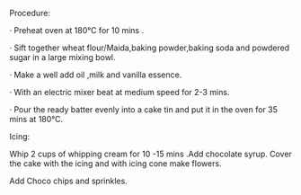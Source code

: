 Procedure:

·  Preheat oven at 180°C for 10 mins .

·  Sift together wheat flour/Maida,baking powder,baking soda and powdered sugar in a large mixing bowl.

·  Make a well add oil ,milk and vanilla essence.

·  With an electric mixer beat at medium speed for  2-3 mins.

·  Pour the ready batter  evenly into a cake tin and put it in the oven for 35 mins at 180°C.

Icing:

Whip 2 cups of whipping cream for 10 -15 mins .Add chocolate syrup. Cover the cake with the icing and with icing cone make flowers.

Add Choco chips and sprinkles.